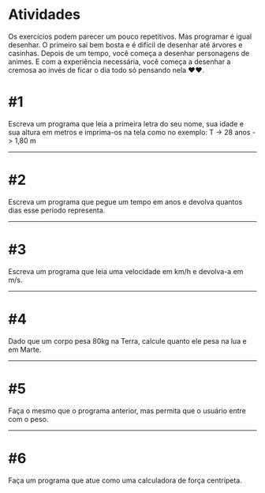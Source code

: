 # Atividades

Os exercícios podem parecer um pouco repetitivos. Mas programar é igual desenhar. O primeiro sai bem bosta e é difícil de desenhar até árvores e casinhas. Depois de um tempo, você começa a desenhar personagens de animes. E com a experiência necessária, você começa a desenhar a cremosa ao invés de ficar o dia todo só pensando nela ❤❤.

# #1

Escreva um programa que leia a primeira letra do seu nome, sua idade e sua altura em metros e imprima-os na tela como no exemplo: T -> 28 anos -> 1,80 m

---

# #2

Escreva um programa que pegue um tempo em anos e devolva quantos dias esse período representa.

---

# #3

Escreva um programa que leia uma velocidade em km/h e devolva-a em m/s.

---

# #4

Dado que um corpo pesa 80kg na Terra, calcule quanto ele pesa na lua e em Marte.

---

# #5

Faça o mesmo que o programa anterior, mas permita que o usuário entre com o peso.

---

# #6

Faça um programa que atue como uma calculadora de força centrípeta.
